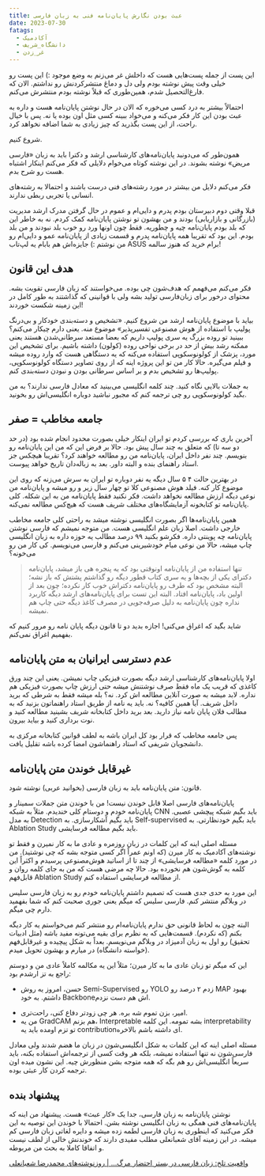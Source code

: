 ```yaml
---
title: عبث‌ بودن نگارش پایان‌نامه فنی به زبان فارسی
date: 2023-07-30
fatags:
  - آکادمیک
  - دانشگاه_شریف
  - غر_زدن
---
```

این پست از جمله پست‌هایی هست که داخلش غر می‌زنم به وضع موجود :) این پست رو خیلی وقت پیش نوشته بودم ولی دل و دماغ منتشرکردنش رو نداشتم. الان که فارغ‌التحصیل شدم، همین‌طوری که قبلاً نوشته بودم منتشرش می‌کنم. 

احتمالاً بیشتر به درد کسی می‌خوره که الان در حال نوشتن پایان‌نامه هست و داره به عبث بودن این کار فکر می‌کنه و می‌خواد ببینه کسی مثل اون بوده یا نه. پس با خیال راحت، از این پست بگذرید که چیز زیادی به شما اضافه نخواهد کرد. 

شروع کنیم. 

همون‌طور که می‌دونید پایان‌نامه‌‌های کارشناسی ارشد و دکترا باید به زبان «فارسی مریض» نوشته بشوند. در این نوشته کوتاه می‌خوام دلایلی که فکر می‌کنم اینکار اشتباه هست رو شرح بدم. 

فکر می‌کنم دلایل من بیشتر در مورد رشته‌های فنی درست باشند و احتمالا به رشته‌های انسانی یا تجربی ربطی ندارند. 

قبلا وقتی دوم دبیرستان بودم پدرم و دایی‌ام و عموم در حال گرفتن مدرک ارشد مدیریت (بازرگانی و بازاریابی) بودند و من بهشون تو نوشتن پایان‌نامه کمک کردم. نه به خاطر این که بلد بودم پایان‌نامه چیه و چطوریه. فقط چون اونها ورد رو خوب بلد نبودند و من بلد بودم. این بود که تقریبا همه پایان‌نامه پدرم و قسمت زیادی از پایان‌نامه عمو و دایی‌ام رو من نوشتم :) جایزه‌اش هم بابام یه لپ‌تاب ASUS برام خرید که هنوز سالمه!

## هدف این قانون
فکر می‌کنم می‌فهمم که هدف‌شون چی بوده. می‌خواستند که زبان فارسی تقویت بشه. محتوای درخور برای زبان‌فارسی تولید بشه ولی با قوانینی که گذاشتند به طور کامل در این زمینه شکست خوردند! 

بیاید با موضوع پایان‌نامه ارشد من شروع کنیم. «تشخیص و دسته‌بندی خودکار و بی‌درنگ پولیپ با استفاده از هوش مصنوعی تفسیرپذیر» موضوع منه. یعنی دارم چیکار می‌کنم؟ ببینید تو روده بزرگ یه سری پولیپ داریم که بعضا مستعد سرطانی‌شدن هستند یعنی ممکنه رشد بیش از حد در برخی نواحی روده (کولون) داشته باشیم. برای تشخیص این مورد، پزشک از کولونوسکوپی استفاده می‌کنه که یه دستگاهی هست که وارد روده میشه و فیلم می‌گیره. حالا کار من تو این پروژه اینه که از روی تصاویر دستگاه کولونوسکوپی، پولیپ‌ها رو تشخیص بدم و بر اساس سرطانی بودن و نبودن دسته‌بندی کنم. 

به جملات بالایی نگاه کنید. چند کلمه انگلیسی می‌بینید که معادل فارسی ندارند؟ به من بگید کولونوسکوپی رو چی ترجمه کنم که مجبور نباشید دوباره انگلیسی‌اش رو بخونید. 

## جامعه مخاطب = صفر
آخرین باری که بررسی کردم تو ایران اینکار خیلی بصورت محدود انجام شده بود (در حد دو سه تا) که متعلق به چند سال پیش بود. حالا بر فرض این که من این پایان‌نامه رو بنویسم. چند نفر داخل ایران، پایان‌نامه من رو مطالعه خواهند کرد؟ تقریبا هیچکس جز استاد راهنمای بنده و البته داور. بعد به زباله‌دان تاریخ خواهد پیوست. 

در بهترین حالت ۴ ۵ سال دیگه یه نفر دوباره تو ایران به سرش می‌زنه که روی این موضوع کار کنه. فیلد هوش مصنوعی کلا تو چهار سال زیر و رو میشه و پایان‌نامه من نوعی دیگه ارزش مطالعه نخواهد داشت. فکر نکنید فقط پایان‌نامه من به این شکله. کلی پایان‌نامه تو کتابخونه آزمایشگاه‌های مختلف شریف هست که هیچ‌کس مطالعه نمی‌کنه. 

همین پایان‌نامه‌ها اگر بصورت انگلیسی نوشته میشد به راحتی کلی جامعه مخاطب خارجی داشت. اصلا زبان علم انگلیسی هست. من متوجه نمیشم که فارسی نوشتن پایان‌نامه چه پوینتی داره. فکرشو بکنید ۹۹ درصد مطالب یه حوزه داره به زبان انگلیسی چاپ میشه، حالا من نوعی میام خودشیرینی می‌کنم و فارسی می‌نویسم. کی کار من رو می‌خونه؟ 

> تنها استفاده من از پایان‌نامه اونوقتی بود که یه پنجره هی باز میشد، پایان‌نامه دکترای یکی از بچه‌ها و یه سری کتاب قطور دیگه رو گذاشتم پشتش که باز نشه؛ البته مشخص بود که طرف رو پایان‌نامه‌ دکتراش خوب کار نکرده؛ چون بعد از اولین باد، پایان‌نامه افتاد. البته این تست برای پایان‌نامه‌های ارشد دیگه کاربرد نداره چون پایان‌نامه به دلیل صرفه‌جویی در مصرف کاغذ دیگه حتی چاپ هم نمیشه. 

شاید بگید که اغراق می‌کنی! اجازه بدید دو تا قانون دیگه پایان نامه رو مرور کنیم که بفهمیم اغراق نمی‌کنم.

## عدم دسترسی ایرانیان به متن پایان‌نامه
اولا پایان‌نامه‌های کارشناسی ارشد دیگه بصورت فیزیکی چاپ نمیشن. یعنی این چند ورق کاغذی که قریب یک ماه فقط صرف نوشتنش میشه حتی ارزش چاپ بصورت فیزیکی هم نداره. لابد میشه به صورت آنلاین مطالعه اش کرد. نه؟ بله میشه فقط به شرطی که برید داخل شریف. آیا همین کافیه؟ نه. باید یه نامه از طریق استاد راهنماتون بزنید که به مطالب فلان پایان نامه نیاز دارید. بعد برید داخل کتابخانه شریف بشینید مطالعه کنید و نوت برداری کنید و بیاید بیرون. 

پس جامعه مخاطب که قرار بود کل ایران باشه به لطف قوانین کتابخانه مرکزی به دانشجویان شریفی که استاد راهنماشون امضا کرده باشه تقلیل یافت. 

## غیرقابل خوندن متن پایان‌نامه
قانون: متن پایان‌نامه باید به زبان فارسی (بخوانید عربی) نوشته شود. 

پایان‌نامه‌های فارسی اصلا قابل خوندن نیست! من با خوندن متن جملات سمینار و پایان‌نامه خودم و دوستام کلی خندیدم. مثلاً به شبکه CNN باید بگیم شبکه پیچشی عصبی. به مدل Detection باید بگیم آشکارسازی. به Self-supervised باید بگیم خودنظارتی. به Ablation Study باید بگیم مطالعه فرسایشی. 

مسئله اصلی اینه که این کلمات در زبان روزمره و عادی ما به کار نمیرن و فقط تو نوشته‌های آکادمیک به کار میرن (که اونم عمراً اگر کسی متوجه بشه که چی نوشتید). من در مورد کلمه «مطالعه فرسایشی» از چند تا از اساتید هوش‌مصنوعی پرسیدم و اکثراً این کلمه به گوش‌شون هم نخورده بود. حالا چه مرضی هست که من به جای کلمه روان و قابل‌فهم Ablation Study از مطالعه فرسایشی استفاده کنم. 

این مورد به حدی جدی هست که تصمیم داشتم پایان‌نامه خودم رو به زبان فارسی سلیس در وبلاگم منتشر کنم. فارسی سلیس که میگم یعنی جوری صحبت کنم که شما بفهمید دارم چی‌ میگم.

البته چون به لحاظ قانونی حق ندارم پایان‌نامه‌ام رو منتشر کنم می‌خواستم یه کار دیگه بکنم (که نکردم). قسمت‌هایی که به نظرم برای بقیه می‌تونه مفید باشه (مثل ادبیات تحقیق) رو اول به زبان آدمیزاد در وبلاگم می‌نویسم. بعداً به شکل پیچیده و غیرقابل‌فهم (خواسته دانشگاه) در میارم و بهشون تحویل میدم. 

این که میگم تو زبان عادی ما به کار میرن؛ مثلاً این یه مکالمه کاملاً عادی من و دوستم راجع به تز ارشدم بود: 
+ حسن، امروز یه روش Semi-Supervised رو YOLO زدم ۲ درصد رو MAP بهبود داشتم. به خود Backboneاش هم دست نزدم. 
- امیر، بزن تموم شه بره. هر چی زودتر دفاع کنی، راحت‌تری. 
- من یه GradCAM هم بزنم، Interpretable بشه تمومه. این کلمه interpretability تو تزم اومده باید یه contributionای داشته باشم بالاخره. 

مسئله اصلی اینه که این کلمات به شکل انگلیسی‌شون در زبان ما هضم شدند ولی معادل فارسی‌شون نه تنها استفاده نمیشه، بلکه هر وقت کسی از ترجمه‌اش استفاده بکنه، باید سریعاً انگلیسی‌اش رو هم بگه که همه متوجه بشن منظورش چیه. این نشون میده اون ترجمه کردن کار عبثی بوده. 
## پیشنهاد بنده

نوشتن پایان‌نامه به زبان فارسی، جدا یک «کار عبث» هست. پیشنهاد من اینه که پایان‌نامه‌های فنی همگی به زبان انگلیسی نوشته بشن. احتمالا با خوندن این توصیه به این فکر می‌کنید که اینطوری به زبان فارسی لطمه زده میشه و دایره لغاتی زبان فارسی کم میشه. در این زمینه آقای شعبانعلی مطلب مفیدی دارند که خوندنش خالی از لطف نیست و اتفاقا کاملا به بحث من مربوطه. 

[واقعیت تلخ: زبان فارسی در بستر احتضار مرگ… | روزنوشته‌های محمدرضا شعبانعلی](https://mrshabanali.com/%d9%88%d8%a7%d9%82%d8%b9%db%8c%d8%aa-%d8%aa%d9%84%d8%ae-%d8%b2%d8%a8%d8%a7%d9%86-%d9%81%d8%a7%d8%b1%d8%b3%db%8c-%d8%af%d8%b1-%d8%a8%d8%b3%d8%aa%d8%b1-%d8%a7%d8%ad%d8%aa%d8%b6%d8%a7%d8%b1-%d9%85%d8%b1/)
